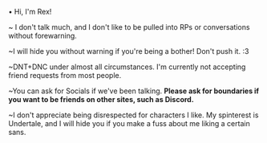 • Hi, I'm Rex!

~ I don't talk much, and I don't like to be pulled into RPs or conversations without forewarning.

~I will hide you without warning if you're being a bother! Don't push it. :3

~DNT+DNC under almost all circumstances. 
I'm currently not accepting friend requests from most people.

~You can ask for Socials if we've been talking. **Please ask for boundaries if you want to be friends on other sites, such as Discord.**

~I don't appreciate being disrespected for characters I like. My spinterest is Undertale, and I will hide you if you make a fuss about me liking a certain sans.

<!---
REXFORDFAC/REXFORDFAC is a ✨ special ✨ repository because its `README.md` (this file) appears on your GitHub profile.
You can click the Preview link to take a look at your changes.
--->
